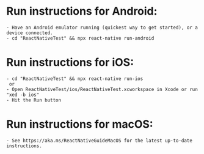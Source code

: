   # Run instructions for Android:
    - Have an Android emulator running (quickest way to get started), or a device connected.
    - cd "ReactNativeTest" && npx react-native run-android
  
 # Run instructions for iOS:
    - cd "ReactNativeTest" && npx react-native run-ios
     or
    - Open ReactNativeTest/ios/ReactNativeTest.xcworkspace in Xcode or run "xed -b ios"
    - Hit the Run button
    
 # Run instructions for macOS:
    - See https://aka.ms/ReactNativeGuideMacOS for the latest up-to-date instructions.
